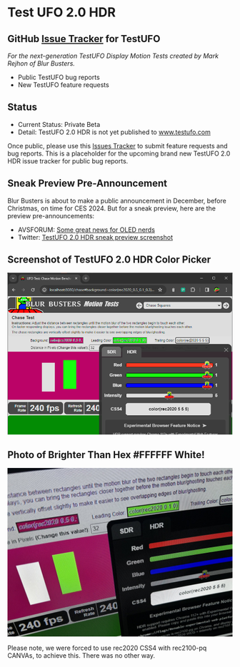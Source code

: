 # Test UFO 2.0 HDR

## GitHub [Issue Tracker](https://github.com/blurbusters/testufo-public/issues) for TestUFO

*For the next-generation TestUFO Display Motion Tests created by Mark Rejhon of Blur Busters.*

- Public TestUFO bug reports
- New TestUFO feature requests

## Status

- Current Status: Private Beta
- Detail: TestUFO 2.0 HDR is not yet published to www.testufo.com

Once public, please use this [Issues Tracker](https://github.com/blurbusters/testufo-public/issues) to submit feature requests and bug reports. This is a placeholder for the upcoming brand new TestUFO 2.0 HDR issue tracker for public bug reports.  

## Sneak Preview Pre-Announcement

Blur Busters is about to make a public announcement in December, before Christmas, on time for CES 2024.  But for a sneak preview, here are the preview pre-announcements:

- AVSFORUM: [Some great news for OLED nerds](https://www.avsforum.com/threads/oled-tvs-technology-advancements-thread.681125/page-1058#post-62984052)
- Twitter: [TestUFO 2.0 HDR sneak preview screenshot](https://twitter.com/BlurBusters/status/1730056458899763605)

## Screenshot of TestUFO 2.0 HDR Color Picker

![TestUFO HDR 2.0 Screenshot](testufo-screenshot.png)

## Photo of Brighter Than Hex #FFFFFF White!

![TestUFO HDR 2.0 Photo with Brighter-Than-White](testufo-hdr-photo.jpg)

Please note, we were forced to use rec2020 CSS4 with rec2100-pq CANVAs, to achieve this. There was no other way.
